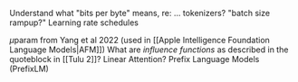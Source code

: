 

Understand what "bits per byte" means, re: ... tokenizers?
"batch size rampup?"
Learning rate schedules

 $\mu$param from Yang et al 2022 (used in [[Apple Intelligence Foundation Language Models|AFM]])
What are *influence functions* as described in the quoteblock in [[Tulu 2]]?
Linear Attention?
Prefix Language Models (PrefixLM)